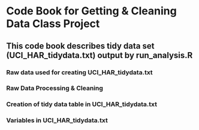 # Code Book for Getting & Cleaning Data Class Project

## This code book describes tidy data set (UCI_HAR_tidydata.txt) output by run_analysis.R 

### Raw data used for creating UCI_HAR_tidydata.txt


### Raw Data Processing & Cleaning


### Creation of tidy data table in UCI_HAR_tidydata.txt


### Variables in UCI_HAR_tidydata.txt
